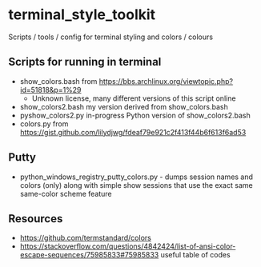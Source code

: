 # terminal_style_toolkit

Scripts / tools / config for terminal styling and colors / colours

## Scripts for running in terminal

  * show_colors.bash from https://bbs.archlinux.org/viewtopic.php?id=51818&p=1%29
      * Unknown license, many different versions of this script online
  * show_colors2.bash my version derived from show_colors.bash
  * pyshow_colors2.py in-progress Python version of show_colors2.bash
  * colors.py from https://gist.github.com/lilydjwg/fdeaf79e921c2f413f44b6f613f6ad53

## Putty

  * python_windows_registry_putty_colors.py - dumps session names and colors (only)
    along with simple show sessions that use the exact same same-color scheme feature


## Resources

  * https://github.com/termstandard/colors
  * https://stackoverflow.com/questions/4842424/list-of-ansi-color-escape-sequences/75985833#75985833
    useful table of codes
